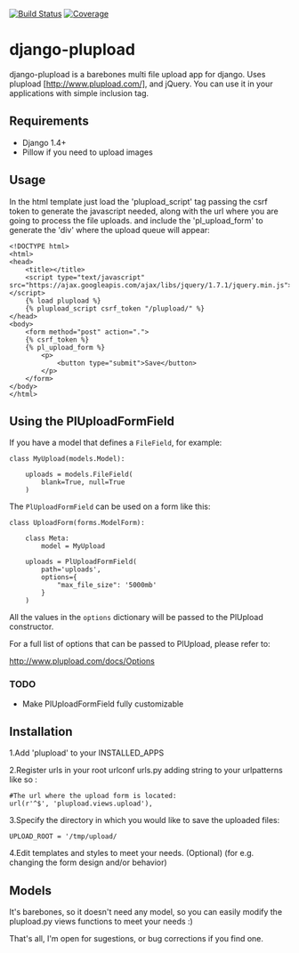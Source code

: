 [![Build Status](https://secure.travis-ci.org/vellonce/django-plupload.svg?branch=master)](https://secure.travis-ci.org/vellonce/django-plupload?branch=master)
[![Coverage](https://codecov.io/github/vellonce/django-plupload/coverage.svg?branch=master)](https://codecov.io/github/vellonce/django-plupload?branch=master)

# django-plupload

django-plupload is a barebones multi file upload app for django. Uses plupload [http://www.plupload.com/], and jQuery.
You can use it in your applications with simple inclusion tag.

## Requirements
- Django 1.4+
- Pillow if you need to upload images

## Usage

In the html template just load the 'plupload_script' tag passing the csrf token to generate the javascript needed,
along with the url where you are going to process the file uploads.
and include the 'pl_upload_form' to generate the 'div' where the upload queue will appear:

    <!DOCTYPE html>
    <html>
    <head>
        <title></title>
        <script type="text/javascript" src="https://ajax.googleapis.com/ajax/libs/jquery/1.7.1/jquery.min.js"></script>
        {% load plupload %}
        {% plupload_script csrf_token "/plupload/" %}
    </head>
    <body>
        <form method="post" action=".">
        {% csrf_token %}
        {% pl_upload_form %}
            <p>
                <button type="submit">Save</button>
            </p>
        </form>
    </body>
    </html>

## Using the PlUploadFormField

If you have a model that defines a `FileField`, for example:

    class MyUpload(models.Model):

        uploads = models.FileField(
            blank=True, null=True
        )


The `PlUploadFormField` can be used on a form like this:

    class UploadForm(forms.ModelForm):

        class Meta:
            model = MyUpload

        uploads = PlUploadFormField(
            path='uploads',
            options={
                "max_file_size": '5000mb'
            }
        )

All the values in the `options` dictionary will be passed to the PlUpload constructor.

For a full list of options that can be passed to PlUpload, please refer to:

http://www.plupload.com/docs/Options

### TODO

* Make PlUploadFormField fully customizable

## Installation

1.Add 'plupload' to your INSTALLED_APPS

2.Register urls in your root urlconf urls.py adding string to your urlpatterns like so :

    #The url where the upload form is located:
    url(r'^$', 'plupload.views.upload'),

3.Specify the directory in which you would like to save the uploaded files:

    UPLOAD_ROOT = '/tmp/upload/


4.Edit templates and styles to meet your needs. (Optional)
    (for e.g. changing the form design and/or behavior)

## Models

It's barebones, so it doesn't need any model, so you can easily modify the plupload.py views functions to meet your needs :)

That's all, I'm open for sugestions, or bug corrections if you find one.
